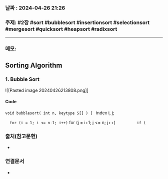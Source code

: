 
### 날짜 : 2024-04-26 21:26

### 주제: #2장 #sort #bubblesort #insertionsort #selectionsort #mergesort #quicksort #heapsort #radixsort 

---
### 메모: 
## Sorting Algorithm
### 1. Bubble Sort
![[Pasted image 20240426213808.png]]
#### Code
`void bubblesort( int n, keytype S[] ) {
`   index i, j;

`   for (i = 1; i <= n-1; i++)
`      for (j = i+1; j <= n; j++)
`         if (`
### 출처(참고문헌)
-

### 연결문서
-